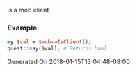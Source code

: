 is a mob client.
### Example

```perl
my $val = $mob->IsClient();
quest::say($val); # Returns bool
```


Generated On 2018-01-15T13:04:48-08:00